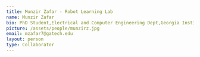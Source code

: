 ```yaml
---
title: Munzir Zafar - Robot Learning Lab
name: Munzir Zafar
bio: PhD Student,Electrical and Computer Engineering Dept,Georgia Institute of Technology. I have been part of the Humanoids Lab at Georgia Tech and have been actively involved in intelligent dexterous control of complex humanoid structures---mainly the robot Golem Krang. Currently collaborating with Autonomous Control and Decision Lab (Dr. Evangelos Theodorou), Robot Learning Lab (Dr. Byron Boots) and Dr. Seth Hutchinson, on Machine Learning for Control of complex robotic systems with partially known dynamics.
picture: /assets/people/munzirz.jpg
email: mzafar7@gatech.edu
layout: person
type: Collaborator
---
```

